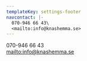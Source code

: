 ```yaml
---
templateKey: settings-footer
navcontact: |-
  070-946 66 43\
  <mailto:info@knashemma.se>
---
```

070-946 66 43\
<mailto:info@knashemma.se>
